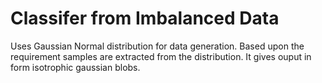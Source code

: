 # Classifer from Imbalanced Data


Uses Gaussian Normal distribution for data generation. Based upon the requirement samples are extracted from the distribution. It gives ouput in form isotrophic gaussian blobs.